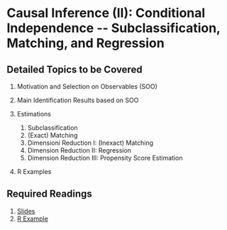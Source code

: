 # Causal Inference (II): Conditional Independence -- Subclassification, Matching, and Regression

## Detailed Topics to be Covered

1. Motivation and Selection on Observables (SOO)

2. Main Identification Results based on SOO

3. Estimations
    
    1. Subclassification
    2. (Exact) Matching
    3. Dimensioni Reduction I: (Inexact) Matching
    4. Dimension Reduction II: Regression
    5. Dimension Reduction III: Propensity Score Estimation

4. R Examples


## Required Readings

1. [Slides](../lecture/causalinf01-SOO.pdf)
2. [R Example](../lecture/example/causalinf02_SOO_example.R)